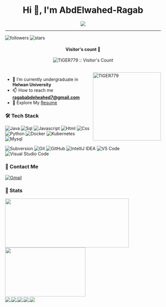 <h1 align="center">Hi 👋, I'm AbdElwahed-Ragab</h1>
<p align="center">
  <a href="https://github.com/DenverCoder1/readme-typing-svg"><img src="https://readme-typing-svg.herokuapp.com?font=Time+New+Roman&color=blue&size=25&center=true&vCenter=true&width=600&height=100&lines=A+passionate+backend+developer(.NET);++;Computer+Science+Student.;"></a>
</p>

---

![followers](https://img.shields.io/github/followers/TIGER779?style=social)
![stars](https://img.shields.io/github/stars/TIGER779?style=social)

<h4 align="center">Visitor's count 👀</h4>
<p align="center"><img src="https://profile-counter.glitch.me/{TIGER779}/count.svg" alt="TIGER779 :: Visitor's Count" /></p>
<br/>
<img align="right" height="220px" src="https://blog.TIGER779.com/logo/imyuebaix.gif" alt="TIGER779" />

- 🌱 I’m currently undergraduate in **Helwan University**
- 📫 How to reach me **ragababdelwahed7@gmail.com**
- 📄 Explore My [Resume](https://drive.google.com/file/d/11lqABR1typyBrxIVP-mBfAZEyVcVBZON/view?usp=drive_link)
### 🛠 Tech Stack

![Java](http://img.shields.io/badge/-Java-e8892f?style=flat-square&logo=java&logoColor=white)
![Sql](http://img.shields.io/badge/-Sql-00758f?style=flat-square&logo=Mysql&logoColor=white)
![Javascript](http://img.shields.io/badge/-Javascript-fcd400?style=flat-square&logo=javascript&logoColor=black)
![Html](http://img.shields.io/badge/-Html-e24c27?style=flat-square&logo=html5&logoColor=white)
![Css](http://img.shields.io/badge/-Css-2a65f1?style=flat-square&logo=css3&logoColor=white)
![Python](http://img.shields.io/badge/-Python-346e9e?style=flat-square&logo=python&logoColor=white)
![Docker](http://img.shields.io/badge/-Docker-3596ed?style=flat-square&logo=docker&logoColor=white)
![Kubernetes](http://img.shields.io/badge/-Kubernetes-326de6?style=flat-square&logo=kubernetes&logoColor=white)
![Mysql](http://img.shields.io/badge/-Mysql-white?style=flat-square&logo=mysql)


![Subversion](http://img.shields.io/badge/-Subversion-white?style=flat-square&logo=subversion)
![Git](http://img.shields.io/badge/-Git-white?style=flat-square&logo=git)
![GitHub](https://img.shields.io/badge/github-%23121011.svg?style=for-the-badge&logo=github&logoColor=white)
![IntelliJ IDEA](http://img.shields.io/badge/-IntelliJ%20IDEA-black?style=flat-square&logo=intellijidea&logoColor=white)
![VS Code](http://img.shields.io/badge/-VS%20Code-black?style=flat-square&logo=visualstudiocode&logoColor=3aa7f2)
![Visual Studio Code](https://img.shields.io/badge/Visual%20Studio%20Code-0078d7.svg?style=for-the-badge&logo=visual-studio-code&logoColor=white)


### 💬 Contact Me

[![Gmail](https://img.shields.io/badge/-ragababdelwahed7@gmail.com-c14438?style=for-the-badge&logo=Gmail&logoColor=white)](mailto:ragababdelwahed7@gmail.com)

### 🚦 Stats

<div>
  <span><img align="center" width="400px" height="158px" src="https://github-readme-stats.vercel.app/api?username=TIGER779&theme=highcontrast&show_icons=true" /></span>
  <span><img align="center" width="260px" height="158px" src="https://github-readme-stats.vercel.app/api/top-langs/?username=TIGER779&theme=highcontrast&layout=compact&langs_count=10" /></span>
</div>
<div>
  <a href="https://github.com/TIGER779/pangu">
    <img align="center" src="https://github-readme-stats.vercel.app/api/pin/?username=TIGER779&theme=highcontrast&repo=pangu" />
  </a>
    <a href="https://github.com/TIGER779/nezha">
    <img align="center" src="https://github-readme-stats.vercel.app/api/pin/?username=TIGER779&theme=highcontrast&repo=nezha" />
  </a>
  <a href="https://github.com/TIGER779/hongjun">
    <img align="center" src="https://github-readme-stats.vercel.app/api/pin/?username=TIGER779&theme=highcontrast&repo=hongjun" />
  </a>
  <a href="https://github.com/TIGER779/luya">
    <img align="center" src="https://github-readme-stats.vercel.app/api/pin/?username=TIGER779&theme=highcontrast&repo=luya" />
  </a>
    <a href="https://github.com/TIGER779/nvwa">
    <img align="center" src="https://github-readme-stats.vercel.app/api/pin/?username=TIGER779&theme=highcontrast&repo=nvwa" />
  </a>
</div>

